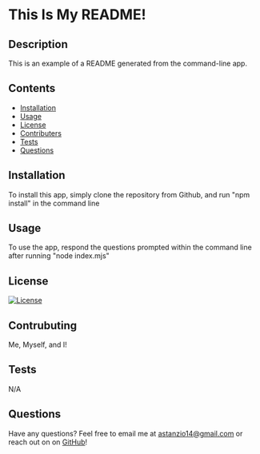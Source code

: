 
# This Is My README!

## Description
This is an example of a README generated from the command-line app.

## Contents
* [Installation](#Installation)
* [Usage](#Usage)
* [License](#License)
* [Contributers](#Contributers)
* [Tests](#Tests)
* [Questions](#Questions)


## Installation
To install this app, simply clone the repository from Github, and run "npm install" in the command line

## Usage
To use the app, respond the questions prompted within the command line after running "node index.mjs"

## License
 [![License](https://img.shields.io/badge/License-Boost_1.0-lightblue.svg)](https://www.boost.org/LICENSE_1_0.txt)

## Contrubuting
 Me, Myself, and I!

## Tests
 N/A

## Questions 
Have any questions? Feel free to email me at astanzio14@gmail.com or reach out on on [GitHub](https://www.github.com/angistanzi)!
